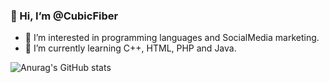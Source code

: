 ### 👋 Hi, I’m @CubicFiber

<!--
**CubicFiber/CubicFiber** is a ✨ _special_ ✨ repository because its `README.md` (this file) appears on your GitHub profile.

Here are some ideas to get you started:-->

- 👀 I’m interested in programming languages and SocialMedia marketing.
- 🌱 I’m currently learning C++, HTML, PHP and Java.

![Anurag's GitHub stats](https://github-readme-stats.vercel.app/api?username=CubicFiber&hide=issues,prsshow_icons=true)
